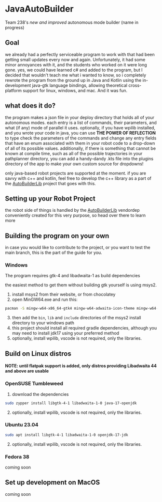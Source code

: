 # JavaAutoBuilder

Team 238's _new and improved_ autonomous mode builder (name in progress)

## Goal
we already had a perfectly serviceable program to work with that had been getting small updates every now and again.
Unfortunately, it had some minor annoyances with it, and the students who worked on it were long gone. yes, we could have learned c# and added to the program, but I decided that wouldn't teach me what i wanted to know, so i completely rewrote the program from the ground up in Java and Kotlin using the in-development java-gtk language bindings, allowing theoretical cross-platform support for linux, windows, and mac. And it was fun.

## what does it do?
the program makes a json file in your deploy directory that holds all of your autonomous modes. each entry is a list of commands, their parameters, and what (if any) mode of parallel it uses. optionally, if you have wpilib installed, and you wrote your code in java, you can use **THE POWER OF REFLECTION** to type check the parameters of the commands and change any entry fields that have an enum associated with them in your robot code to a drop-down of all of its possible values. additionally, if there is something that cannot be known at compile time, such as all of the possible trajectories in your pathplanner directory, you can add a handy-dandy .kts file into the plugins directory of the app to make your own custom source for dropdowns!

only java-based robot projects are supported at the moment. if you are savvy with c++ and kotlin, feel free to develop the c++ library as a part of the [AutoBuilderLib](https://github.com/me6262/AutoBuilderLib) project that goes with this.

## Setting up your Robot Project
the robot side of things is handled by the [AutoBuilderLib](https://github.com/me6262/AutoBuilderLib) vendordep conveniently created for this very purpose, so head over there to learn more


## Building the program on your own
in case you would like to contribute to the project, or you want to test the main branch, this is the part of the guide for you.

### Windows

The program requires gtk-4 and libadwaita-1 as build dependencies

the easiest method to get them without building gtk yourself is using msys2.


1. install msys2 from their website, or from chocolatey
2. open MinGW64.exe and run this:

```bash
pacman -S mingw-w64-x86_64-gtk4 mingw-w64-adwaita-icon-theme mingw-w64-libadwaita
```

3. then add the `bin`, `lib` and `include` directories of the msys2 install directory to your windows path
4. this project should install all required gradle dependencies, although you may need to install jdk17 using your preferred method
5. optionally, install wpilib, vscode is not required, only the libraries.
## Build on Linux distros
#### NOTE: until flatpak support is added, only distros providing Libadwaita 44 and above are usable

### OpenSUSE Tumbleweed
1. download the dependencies
```bash
sudo zypper install libgtk-4-1 libadwaita-1-0 java-17-openjdk
```
2. optionally, install wpilib, vscode is not required, only the libraries.
### Ubuntu 23.04
```bash
sudo apt install libgtk-4-1 libadwaita-1-0 openjdk-17-jdk
```
2. optionally, install wpilib, vscode is not required, only the libraries.

### Fedora 38
coming soon
## Set up development on MacOS
coming soon
